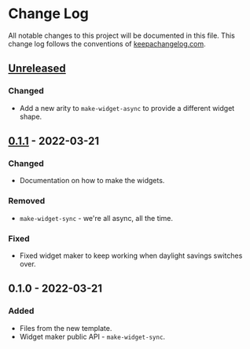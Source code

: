 # Change Log
All notable changes to this project will be documented in this file. This change log follows the conventions of [keepachangelog.com](http://keepachangelog.com/).

## [Unreleased]
### Changed
- Add a new arity to `make-widget-async` to provide a different widget shape.

## [0.1.1] - 2022-03-21
### Changed
- Documentation on how to make the widgets.

### Removed
- `make-widget-sync` - we're all async, all the time.

### Fixed
- Fixed widget maker to keep working when daylight savings switches over.

## 0.1.0 - 2022-03-21
### Added
- Files from the new template.
- Widget maker public API - `make-widget-sync`.

[Unreleased]: https://github.com/mertnuhoglu/datalog-01/compare/0.1.1...HEAD
[0.1.1]: https://github.com/mertnuhoglu/datalog-01/compare/0.1.0...0.1.1
